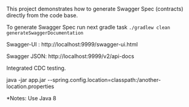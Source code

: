 This project demonstrates how to generate Swagger Spec (contracts) directly from the code base.

To generate Swagger Spec run next gradle task `./gradlew clean generateSwaggerDocumentation`

Swagger-UI  : http://localhost:9999/swagger-ui.html

Swagger JSON: http://localhost:9999/v2/api-docs

Integrated CDC testing.

java -jar app.jar --spring.config.location=classpath:/another-location.properties

*Notes:
Use Java 8